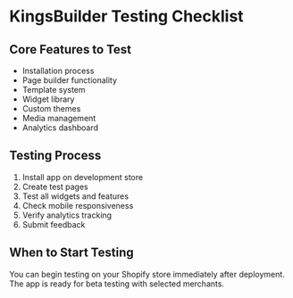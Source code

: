# KingsBuilder Testing Checklist

## Core Features to Test
- Installation process
- Page builder functionality
- Template system
- Widget library
- Custom themes
- Media management
- Analytics dashboard

## Testing Process
1. Install app on development store
2. Create test pages
3. Test all widgets and features
4. Check mobile responsiveness
5. Verify analytics tracking
6. Submit feedback

## When to Start Testing
You can begin testing on your Shopify store immediately after deployment. The app is ready for beta testing with selected merchants.
